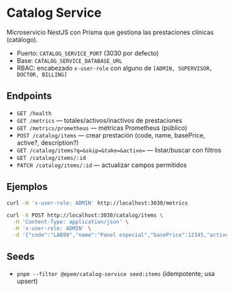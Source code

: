 # Catalog Service

Microservicio NestJS con Prisma que gestiona las prestaciones clínicas (catálogo).

- Puerto: `CATALOG_SERVICE_PORT` (3030 por defecto)
- Base: `CATALOG_SERVICE_DATABASE_URL`
- RBAC: encabezado `x-user-role` con alguno de `[ADMIN, SUPERVISOR, DOCTOR, BILLING]`

## Endpoints
- `GET /health`
- `GET /metrics` — totales/activos/inactivos de prestaciones
- `GET /metrics/prometheus` — métricas Prometheus (público)
- `POST /catalog/items` — crear prestación (code, name, basePrice, active?, description?)
- `GET /catalog/items?q=&skip=&take=&active=` — listar/buscar con filtros
- `GET /catalog/items/:id`
- `PATCH /catalog/items/:id` — actualizar campos permitidos

## Ejemplos
```bash
curl -H 'x-user-role: ADMIN' http://localhost:3030/metrics

curl -X POST http://localhost:3030/catalog/items \
  -H 'Content-Type: application/json' \
  -H 'x-user-role: ADMIN' \
  -d '{"code":"LAB99","name":"Panel especial","basePrice":12345,"active":true}'
```

## Seeds
- `pnpm --filter @epem/catalog-service seed:items` (idempotente; usa upsert)

